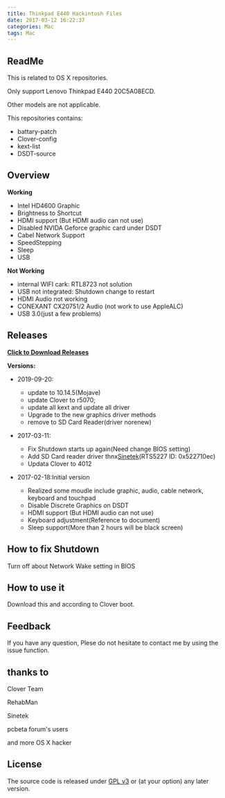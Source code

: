 ```yaml
---
title: Thinkpad E440 Hackintosh Files
date: 2017-03-12 16:22:37
categories: Mac
tags: Mac
---
```


## ReadMe

This is related to OS X repositories.

Only support Lenovo Thinkpad E440 20C5A08ECD.

Other models are not applicable.

This repositories contains:

* battary-patch
* Clover-config
* kext-list
* DSDT-source

## Overview

**Working**

* Intel HD4600 Graphic
* Brightness to Shortcut
* HDMI support (But HDMI audio can not use)
* Disabled NVIDA Geforce graphic card under DSDT
* Cabel Network Support
* SpeedStepping
* Sleep
* USB

**Not Working**

* internal WIFI cark: RTL8723 not solution
* USB not integrated: Shutdown change to restart
* HDMI Audio not working
* CONEXANT CX20751/2 Audio (not work to use AppleALC)
* USB 3.0(just a few problems)

## Releases

**[Click to Download Releases](https://github.com/ZzMark/Thinkpad-E440-Hackintosh/releases)**

**Versions:**

* 2019-09-20:
  - update to 10.14.5(Mojave)
  - update Clover to r5070;
  - update all kext and update all driver
  - Upgrade to the new graphics driver methods
  - remove to SD Card Reader(driver norenew)

* 2017-03-11:
  * Fix Shutdown starts up again(Need change BIOS setting)
  * Add SD Card reader driver thnx[Sinetek](http://www.insanelymac.com/forum/topic/321080-sineteks-driver-for-realtek-rtsx-sdhc-card-readers/)(RTS5227 ID: 0x522710ec)
  * Updata Clover to 4012

* 2017-02-18:Initial version
  * Realized some moudle include graphic, audio, cable network, keyboard and touchpad
  * Disable Discrete Graphics on DSDT
  * HDMI support (But HDMI audio can not use)
  * Keyboard adjustment(Reference to document)
  * Sleep support(More than 2 hours will be black screen)

## How to fix Shutdown

Turn off about Network Wake setting in BIOS

## How to use it

Download this and according to Clover boot.

## Feedback

If you have any question, Plese do not hesitate to contact me by using the issue function.

## thanks to

Clover Team

RehabMan

Sinetek

pcbeta forum's users

and more OS X hacker

## License

The source code is released under [GPL v3](http://www.gnu.org/copyleft/gpl.html) or (at your option) any later version.